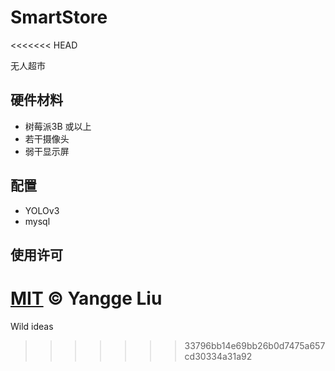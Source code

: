 # SmartStore
<<<<<<< HEAD

无人超市

## **硬件材料**

- 树莓派3B 或以上
- 若干摄像头
- 弱干显示屏

## **配置**
- YOLOv3
- mysql

## **使用许可**

[MIT](LICENSE) © Yangge Liu
=======
Wild ideas
>>>>>>> 33796bb14e69bb26b0d7475a657cd30334a31a92
